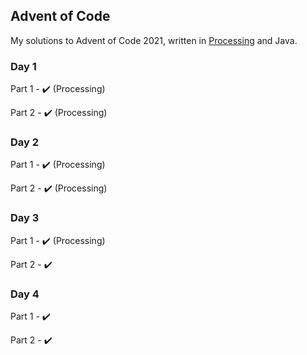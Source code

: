 ## Advent of Code
My solutions to Advent of Code 2021, written in [Processing](https://processing.org) and Java.

### Day 1
Part 1 - :heavy_check_mark: (Processing)

Part 2 - :heavy_check_mark: (Processing)

### Day 2
Part 1 - :heavy_check_mark: (Processing)

Part 2 - :heavy_check_mark: (Processing)

### Day 3
Part 1 - :heavy_check_mark: (Processing)

Part 2 - :heavy_check_mark: 

### Day 4
Part 1 - :heavy_check_mark:

Part 2 - :heavy_check_mark: